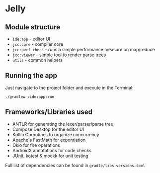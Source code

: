 # Jelly

## Module structure
- `ide:app` - editor UI
- `jcc:core` - compiler core
- `jcc:perf-check` - runs a simple performance measure on map/reduce
- `jcc:viewer` - simple tool to render parse trees
- `utils` - common helpers

## Running the app
Just navigate to the project folder and execute in the Terminal:
```
./gradlew :ide:app:run
```

## Frameworks/Libraries used
- ANTLR for generating the lexer/parser/parse tree
- Compose Desktop for the editor UI
- Kotlin Coroutines to organize concurrency
- Apache's FastMath for expontiation
- Okio for fire operations
- AndroidX annotations for code checks
- JUnit, kotest & mockk for unit testing

Full list of dependencies can be found in `gradle/libs.versions.toml`
